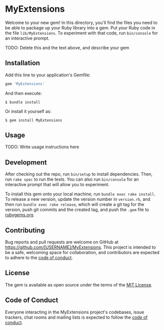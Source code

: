 # MyExtensions

Welcome to your new gem! In this directory, you'll find the files you need to be able to package up your Ruby library into a gem. Put your Ruby code in the file `lib/MyExtensions`. To experiment with that code, run `bin/console` for an interactive prompt.

TODO: Delete this and the text above, and describe your gem

## Installation

Add this line to your application's Gemfile:

```ruby
gem 'MyExtensions'
```

And then execute:

    $ bundle install

Or install it yourself as:

    $ gem install MyExtensions

## Usage

TODO: Write usage instructions here

## Development

After checking out the repo, run `bin/setup` to install dependencies. Then, run `rake spec` to run the tests. You can also run `bin/console` for an interactive prompt that will allow you to experiment.

To install this gem onto your local machine, run `bundle exec rake install`. To release a new version, update the version number in `version.rb`, and then run `bundle exec rake release`, which will create a git tag for the version, push git commits and the created tag, and push the `.gem` file to [rubygems.org](https://rubygems.org).

## Contributing

Bug reports and pull requests are welcome on GitHub at https://github.com/[USERNAME]/MyExtensions. This project is intended to be a safe, welcoming space for collaboration, and contributors are expected to adhere to the [code of conduct](https://github.com/[USERNAME]/MyExtensions/blob/master/CODE_OF_CONDUCT.md).

## License

The gem is available as open source under the terms of the [MIT License](https://opensource.org/licenses/MIT).

## Code of Conduct

Everyone interacting in the MyExtensions project's codebases, issue trackers, chat rooms and mailing lists is expected to follow the [code of conduct](https://github.com/[USERNAME]/MyExtensions/blob/master/CODE_OF_CONDUCT.md).
